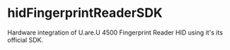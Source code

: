 # hidFingerprintReaderSDK
Hardware integration of U.are.U  4500 Fingerprint Reader HID using it's its official SDK. 
